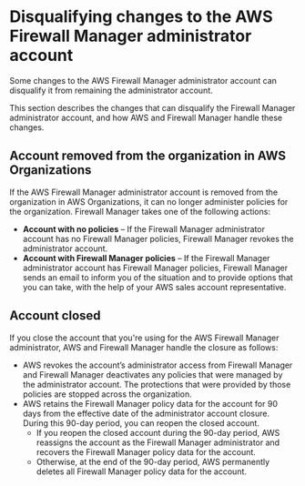 # Disqualifying changes to the AWS Firewall Manager administrator account<a name="disqualified-admin-account"></a>

Some changes to the AWS Firewall Manager administrator account can disqualify it from remaining the administrator account\. 

This section describes the changes that can disqualify the Firewall Manager administrator account, and how AWS and Firewall Manager handle these changes\. 

## Account removed from the organization in AWS Organizations<a name="admin-account-not-in-org"></a>

If the AWS Firewall Manager administrator account is removed from the organization in AWS Organizations, it can no longer administer policies for the organization\. Firewall Manager takes one of the following actions: 
+ **Account with no policies** – If the Firewall Manager administrator account has no Firewall Manager policies, Firewall Manager revokes the administrator account\. 
+ **Account with Firewall Manager policies** – If the Firewall Manager administrator account has Firewall Manager policies, Firewall Manager sends an email to inform you of the situation and to provide options that you can take, with the help of your AWS sales account representative\. 

## Account closed<a name="closed-admin-account"></a>

If you close the account that you're using for the AWS Firewall Manager administrator, AWS and Firewall Manager handle the closure as follows: 
+ AWS revokes the account’s administrator access from Firewall Manager and Firewall Manager deactivates any policies that were managed by the administrator account\. The protections that were provided by those policies are stopped across the organization\. 
+ AWS retains the Firewall Manager policy data for the account for 90 days from the effective date of the administrator account closure\. During this 90\-day period, you can reopen the closed account\. 
  + If you reopen the closed account during the 90\-day period, AWS reassigns the account as the Firewall Manager administrator and recovers the Firewall Manager policy data for the account\. 
  + Otherwise, at the end of the 90\-day period, AWS permanently deletes all Firewall Manager policy data for the account\.
